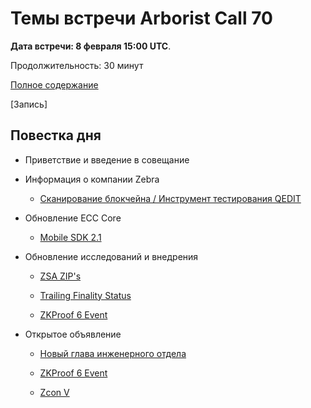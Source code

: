 # Темы встречи Arborist Call 70

**Дата встречи: 8 февраля 15:00 UTC**.

Продолжительность: 30 минут

[Полное содержание](https://github.com/ruzcash/arboretum-notes/blob/main/%D0%9F%D0%BE%D0%BB%D0%BD%D0%BE%D0%B5%20%D1%81%D0%BE%D0%B4%D0%B5%D1%80%D0%B6%D0%B0%D0%BD%D0%B8%D0%B5%20%D0%B2%D1%81%D1%82%D1%80%D0%B5%D1%87%20Arborist%20Call/%D0%A1%D0%BE%D0%B4%D0%B5%D1%80%D0%B6%D0%B0%D0%BD%D0%B8%D0%B5%20%D0%B2%D1%81%D1%82%D1%80%D0%B5%D1%87%D0%B8%20Arborist%20Call%2070.mdd)

[Запись]


## Повестка дня


+ Приветствие и введение в совещание

 

+ Информация о компании Zebra

     - [Сканирование блокчейна / Инструмент тестирования QEDIT](https://github.com/ruzcash/arboretum-notes/blob/main/%D0%9F%D0%BE%D0%BB%D0%BD%D0%BE%D0%B5%20%D1%81%D0%BE%D0%B4%D0%B5%D1%80%D0%B6%D0%B0%D0%BD%D0%B8%D0%B5%20%D0%B2%D1%81%D1%82%D1%80%D0%B5%D1%87%20Arborist%20Call/%D0%A1%D0%BE%D0%B4%D0%B5%D1%80%D0%B6%D0%B0%D0%BD%D0%B8%D0%B5%20%D0%B2%D1%81%D1%82%D1%80%D0%B5%D1%87%D0%B8%20Arborist%20Call%2070.md.md#1-zebra-update---blockchain-scanning--qedit-testing-tool)


+ Обновление ECC Core

     - [Mobile SDK 2.1](https://github.com/ruzcash/arboretum-notes/blob/main/%D0%9F%D0%BE%D0%BB%D0%BD%D0%BE%D0%B5%20%D1%81%D0%BE%D0%B4%D0%B5%D1%80%D0%B6%D0%B0%D0%BD%D0%B8%D0%B5%20%D0%B2%D1%81%D1%82%D1%80%D0%B5%D1%87%20Arborist%20Call/%D0%A1%D0%BE%D0%B4%D0%B5%D1%80%D0%B6%D0%B0%D0%BD%D0%B8%D0%B5%20%D0%B2%D1%81%D1%82%D1%80%D0%B5%D1%87%D0%B8%20Arborist%20Call%2070.md.md#2-ecc-update---mobile-sdk-21)

+ Обновление исследований и внедрения 
 
     - [ZSA ZIP's](https://github.com/ruzcash/arboretum-notes/blob/main/%D0%9F%D0%BE%D0%BB%D0%BD%D0%BE%D0%B5%20%D1%81%D0%BE%D0%B4%D0%B5%D1%80%D0%B6%D0%B0%D0%BD%D0%B8%D0%B5%20%D0%B2%D1%81%D1%82%D1%80%D0%B5%D1%87%20Arborist%20Call/%D0%A1%D0%BE%D0%B4%D0%B5%D1%80%D0%B6%D0%B0%D0%BD%D0%B8%D0%B5%20%D0%B2%D1%81%D1%82%D1%80%D0%B5%D1%87%D0%B8%20Arborist%20Call%2070.md.md#3-research--implementation-updates-i-zsa-zips)
     
     - [Trailing Finality Status](https://github.com/ruzcash/arboretum-notes/blob/main/%D0%9F%D0%BE%D0%BB%D0%BD%D0%BE%D0%B5%20%D1%81%D0%BE%D0%B4%D0%B5%D1%80%D0%B6%D0%B0%D0%BD%D0%B8%D0%B5%20%D0%B2%D1%81%D1%82%D1%80%D0%B5%D1%87%20Arborist%20Call/%D0%A1%D0%BE%D0%B4%D0%B5%D1%80%D0%B6%D0%B0%D0%BD%D0%B8%D0%B5%20%D0%B2%D1%81%D1%82%D1%80%D0%B5%D1%87%D0%B8%20Arborist%20Call%2070.md.md#3-research--implementation-updates-i-frost-update)

     - [ZKProof 6 Event](https://github.com/ruzcash/arboretum-notes/blob/main/%D0%9F%D0%BE%D0%BB%D0%BD%D0%BE%D0%B5%20%D1%81%D0%BE%D0%B4%D0%B5%D1%80%D0%B6%D0%B0%D0%BD%D0%B8%D0%B5%20%D0%B2%D1%81%D1%82%D1%80%D0%B5%D1%87%20Arborist%20Call/%D0%A1%D0%BE%D0%B4%D0%B5%D1%80%D0%B6%D0%B0%D0%BD%D0%B8%D0%B5%20%D0%B2%D1%81%D1%82%D1%80%D0%B5%D1%87%D0%B8%20Arborist%20Call%2070.md.md#3-research--implementation-updates-i-trailing-finality-status)



+ Открытое объявление

     - [Новый глава инженерного отдела](https://github.com/ruzcash/arboretum-notes/blob/main/%D0%9F%D0%BE%D0%BB%D0%BD%D0%BE%D0%B5%20%D1%81%D0%BE%D0%B4%D0%B5%D1%80%D0%B6%D0%B0%D0%BD%D0%B8%D0%B5%20%D0%B2%D1%81%D1%82%D1%80%D0%B5%D1%87%20Arborist%20Call/%D0%A1%D0%BE%D0%B4%D0%B5%D1%80%D0%B6%D0%B0%D0%BD%D0%B8%D0%B5%20%D0%B2%D1%81%D1%82%D1%80%D0%B5%D1%87%D0%B8%20Arborist%20Call%2070.md.md#4-open-announcement-i-new-head-of-engineering)

     - [ZKProof 6 Event](https://github.com/ruzcash/arboretum-notes/blob/main/%D0%9F%D0%BE%D0%BB%D0%BD%D0%BE%D0%B5%20%D1%81%D0%BE%D0%B4%D0%B5%D1%80%D0%B6%D0%B0%D0%BD%D0%B8%D0%B5%20%D0%B2%D1%81%D1%82%D1%80%D0%B5%D1%87%20Arborist%20Call/%D0%A1%D0%BE%D0%B4%D0%B5%D1%80%D0%B6%D0%B0%D0%BD%D0%B8%D0%B5%20%D0%B2%D1%81%D1%82%D1%80%D0%B5%D1%87%D0%B8%20Arborist%20Call%2070.md.md#4-open-announcement-ii-zkproof-6-event)

     - [Zcon V](https://github.com/ruzcash/arboretum-notes/blob/main/%D0%9F%D0%BE%D0%BB%D0%BD%D0%BE%D0%B5%20%D1%81%D0%BE%D0%B4%D0%B5%D1%80%D0%B6%D0%B0%D0%BD%D0%B8%D0%B5%20%D0%B2%D1%81%D1%82%D1%80%D0%B5%D1%87%20Arborist%20Call/%D0%A1%D0%BE%D0%B4%D0%B5%D1%80%D0%B6%D0%B0%D0%BD%D0%B8%D0%B5%20%D0%B2%D1%81%D1%82%D1%80%D0%B5%D1%87%D0%B8%20Arborist%20Call%2070.md.md#4-open-announcement-iii-zcon-v)
